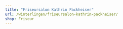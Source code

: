 ```yaml
---
title: "Friseursalon Kathrin Packheiser"
url: /winterlingen/friseursalon-kathrin-packheiser/
shop: Friseur
---
```

